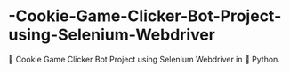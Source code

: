 # -Cookie-Game-Clicker-Bot-Project-using-Selenium-Webdriver
🍪 Cookie Game Clicker Bot Project  using Selenium Webdriver in 🐍 Python.
